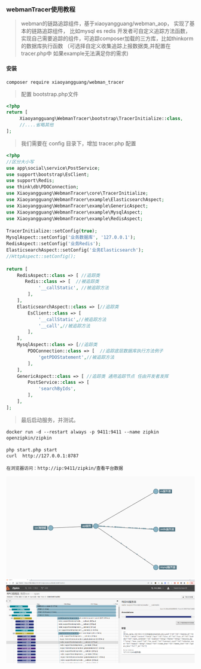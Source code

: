 ### webmanTracer使用教程

> webman的链路追踪组件，基于xiaoyangguang/webman_aop， 实现了基本的链路追踪组件， 比如mysql es redis 开发者可自定义追踪方法函数，实现自己需要追踪的组件，可追踪composer加载的三方库，比如thinkorm的数据库执行函数  （可选择自定义收集追踪上报数据类,并配置在tracer.php中 如果example无法满足你的需求)

#### 安装

```
composer require xiaoyangguang/webman_tracer
```

> 配置 bootstrap.php文件

```php
<?php
return [
     Xiaoyangguang\WebmanTracer\bootstrap\TracerInitialize::class,
     //....省略其他 
];
```

> 我们需要在 config 目录下，增加 tracer.php 配置

```php
<?php
//区分大小写
use app\social\service\PostService;
use support\bootstrap\EsClient;
use support\Redis;
use think\db\PDOConnection;
use Xiaoyangguang\WebmanTracer\core\TracerInitialize;
use Xiaoyangguang\WebmanTracer\example\ElasticsearchAspect;
use Xiaoyangguang\WebmanTracer\example\GenericAspect;
use Xiaoyangguang\WebmanTracer\example\MysqlAspect;
use Xiaoyangguang\WebmanTracer\example\RedisAspect;

TracerInitialize::setConfig(true);
MysqlAspect::setConfig('业务数据库', '127.0.0.1');
RedisAspect::setConfig('业务Redis');
ElasticsearchAspect::setConfig('业务Elasticsearch');
//HttpAspect::setConfig();

return [
    RedisAspect::class => [ //追踪类
       Redis::class => [  //被追踪类
            '__callStatic', //被追踪方法
        ],
    ],
    ElasticsearchAspect::class => [//追踪类
        EsClient::class => [
            '__callStatic',//被追踪方法
            '__call',//被追踪方法
        ],
    ],
    MysqlAspect::class => [//追踪类
        PDOConnection::class => [  //追踪底层数据库执行方法例子
            'getPDOStatement',//被追踪方法
        ],
    ],
    GenericAspect::class => [ //追踪类 通用追踪节点 任由开发者发挥
        PostService::class => [
            'searchByIds',
        ],
    ],
];

```

> 最后启动服务，并测试。

```shell
docker run -d --restart always -p 9411:9411 --name zipkin openzipkin/zipkin 

php start.php start
curl  http://127.0.0.1:8787

在浏览器访问：http://ip:9411/zipkin/查看平台数据
```

![avatar](./doc/1.png)
![avatar](./doc/2.png)


